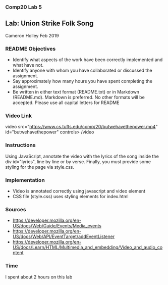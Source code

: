 ### Comp20 Lab 5
## Lab: Union Strike Folk Song
Cameron Holley
Feb 2019


### README Objectives
* Identify what aspects of the work have been correctly implemented and what have not.
* Identify anyone with whom you have collaborated or discussed the assignment.
* Say approximately how many hours you have spent completing the assignment.
* Be written in either text format (README.txt) or in Markdown (README.md). Markdown is preferred. No other formats will be accepted. Please use all capital letters for README


### Video Link
video src="https://www.cs.tufts.edu/comp/20/butwehavethepower.mp4" id="butwehavethepower" controls>
/video

### Instructions
Using JavaScript, annotate the video with the lyrics of the song inside the div id="lyrics", line by line or by verse. Finally, you must provide some styling for the page via style.css.


### Implementation
* Video is annotated correctly using javascript and video element
* CSS file (style.css) uses styling elements for index.html


### Sources
* https://developer.mozilla.org/en-US/docs/Web/Guide/Events/Media_events
* https://developer.mozilla.org/en-US/docs/Web/API/EventTarget/addEventListener
* https://developer.mozilla.org/en-US/docs/Learn/HTML/Multimedia_and_embedding/Video_and_audio_content


### Time
I spent about 2 hours on this lab

